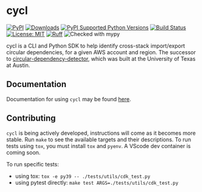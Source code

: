 # cycl

[![PyPI](https://img.shields.io/pypi/v/cycl)](https://pypi.org/project/cycl/)
[![Downloads](https://static.pepy.tech/badge/cycl)](https://pypi.python.org/pypi/cycl/)
[![PyPI Supported Python Versions](https://img.shields.io/pypi/pyversions/cycl.svg)](https://pypi.python.org/pypi/cycl/)
[![Build Status](https://github.com/tcm5343/cycl/actions/workflows/ci.yml/badge.svg?branch=main)](https://github.com/tcm5343/cycl/actions)
[![License: MIT](https://img.shields.io/badge/License-MIT-yellow.svg)](https://opensource.org/licenses/MIT)
[![Ruff](https://img.shields.io/endpoint?url=https://raw.githubusercontent.com/charliermarsh/ruff/main/assets/badge/v0.json)](https://github.com/charliermarsh/ruff)
![Checked with mypy](https://img.shields.io/badge/mypy-checked-blue)

cycl is a CLI and Python SDK to help identify cross-stack import/export circular dependencies, for a given AWS account and region. The successor to [circular-dependency-detector](https://github.com/tcm5343/circular-dependency-detector), which was built at the University of Texas at Austin.

## Documentation

Documentation for using `cycl` may be found [here](https://tcm5343.github.io/cycl/).

## Contributing

`cycl` is being actively developed, instructions will come as it becomes more stable. Run `make` to see the available targets and their descriptions. To run tests using `tox`, you must install `tox` and `pyenv`. A VScode dev container is coming soon.

To run specific tests:

* using tox: `tox -e py39 -- ./tests/utils/cdk_test.py`
* using pytest directly: `make test ARGS=./tests/utils/cdk_test.py`
